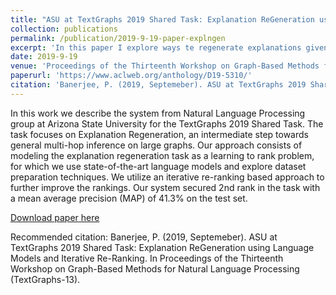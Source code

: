 ```yaml
---
title: "ASU at TextGraphs 2019 Shared Task: Explanation ReGeneration using Language Models and Iterative Re-Ranking"
collection: publications
permalink: /publication/2019-9-19-paper-explngen
excerpt: 'In this paper I explore ways te regenerate explanations given a question and correct answer.'
date: 2019-9-19
venue: 'Proceedings of the Thirteenth Workshop on Graph-Based Methods for Natural Language Processing (TextGraphs-13)'
paperurl: 'https://www.aclweb.org/anthology/D19-5310/'
citation: 'Banerjee, P. (2019, Septemeber). ASU at TextGraphs 2019 Shared Task: Explanation ReGeneration using Language Models and Iterative Re-Ranking. In Proceedings of the Thirteenth Workshop on Graph-Based Methods for Natural Language Processing (TextGraphs-13).'
---
```


In this work we describe the system from Natural Language Processing group at Arizona State University for the TextGraphs 2019 Shared Task. The task focuses on Explanation Regeneration, an intermediate step towards general multi-hop inference on large graphs. Our approach consists of modeling the explanation regeneration task as a learning to rank problem, for which we use state-of-the-art language models and explore dataset preparation techniques. We utilize an iterative re-ranking based approach to further improve the rankings. Our system secured 2nd rank in the task with a mean average precision (MAP) of 41.3% on the test set.

[Download paper here](https://www.aclweb.org/anthology/D19-5310/)

Recommended citation: Banerjee, P. (2019, Septemeber). ASU at TextGraphs 2019 Shared Task: Explanation ReGeneration using Language Models and Iterative Re-Ranking. In Proceedings of the Thirteenth Workshop on Graph-Based Methods for Natural Language Processing (TextGraphs-13).
